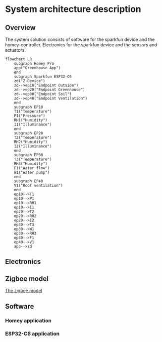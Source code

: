 # System architecture description
## Overview
The system solution consists of software for the sparkfun device and the homey-controller. Electronics for the sparkfun device and the sensors and actuators.

```mermaid
flowchart LR
    subgraph Homey Pro
    app("Greenhouse App")
    end
    subgraph Sparkfun ESP32-C6
    zd("Z-Device")
    zd-->ep10("Endpoint Outside")
    zd-->ep20("Endpoint Greenhouse")
    zd-->ep30("Endpoint Soil")
    zd-->ep40("Endpoint Ventilation")
    end
    subgraph EP10
    T1("Temperature")
    P1("Pressure")
    RH1("Humidity")
    I1("Illuminance")
    end
    subgraph EP20
    T2("Temperature")
    RH2("Humidity")
    I2("Illuminance")
    end
    subgraph EP30
    T3("Temperature")
    RH3("Humidity")
    F1("Water flow")
    W1("Water pump")
    end
    subgraph EP40
    V1("Roof ventilation")
    end
    ep10-->T1
    ep10-->P1
    ep10-->RH1
    ep10-->I1
    ep20-->T2
    ep20-->RH2
    ep20-->I2
    ep30-->T3
    ep30-->W1
    ep30-->RH3
    ep30-->F1
    ep40-->V1
    app-->zd
```
## Electronics
## Zigbee model
[The zigbee model](zigbee.md)
## Software
### Homey application
### ESP32-C6 application
